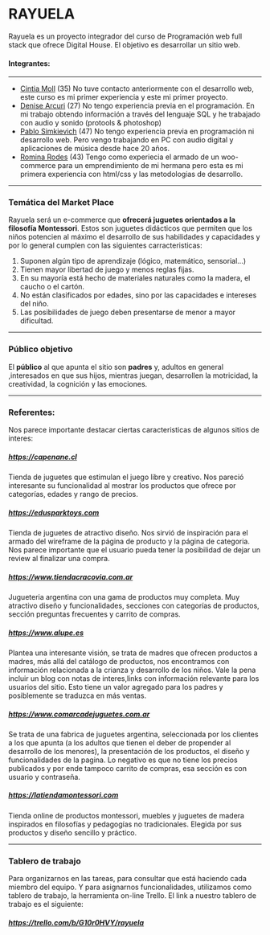#  RAYUELA

> 
Rayuela es un proyecto integrador del curso de Programación web full stack que ofrece Digital House. El objetivo es desarrollar un sitio web.

#### Integrantes:

------------
- [Cintia Moll](https://github.com/CintiaMoll34 "Cintia Moll") (35) No tuve contacto anteriormente con el desarrollo web, este curso es mi primer experiencia y este mi primer proyecto.
- [Denise Arcuri](https://github.com/DenuArcuri "Denise Arcuri") (27) No tengo experiencia previa en el programación. En mi trabajo obtendo información a través del lenguaje SQL y he trabajado con audio y sonido (protools & photoshop)
- [Pablo Simkievich](https://github.com/pablosimkievich "Pablo Simkievich") (47) No tengo experiencia previa en programación ni desarrollo web. Pero vengo trabajando en PC con audio digital y aplicaciones de música desde hace 20 años. 
- [Romina Rodes](https://github.com/RominaRode "Perfil de GitHub") (43) Tengo como experiecia el armado de un woo-commerce para un emprendimiento de mi hermana pero esta es mi primera experiencia con html/css y las metodologias de desarrollo.

------------

### Temática del Market Place

Rayuela será un e-commerce que **ofrecerá juguetes orientados a la filosofía Montessori**. Estos son juguetes didácticos que permiten que los niños potencien al máximo el desarrollo de sus habilidades y capacidades y por lo general cumplen con las siguientes carracteristicas:

1. Suponen algún tipo de aprendizaje (lógico, matemático, sensorial…)
1. Tienen mayor libertad de juego y menos reglas fijas.
1. En su mayoría está hecho de materiales naturales como la madera, el caucho o el cartón.
1. No están clasificados por edades, sino por las capacidades e intereses del niño.
1. Las posibilidades de juego deben presentarse de menor a mayor dificultad.

------------


### Público objetivo

El **público** al que apunta el sitio son **padres** y, adultos en general ,interesados en que sus hijos, mientras juegan, desarrollen la motricidad, la creatividad, la cognición y las emociones. 

------------
### Referentes:
Nos parece importante destacar ciertas caracteristicas de algunos sitios de interes:

##### https://capenane.cl
Tienda de  juguetes que estimulan el juego libre y creativo. Nos pareció interesante su funcionalidad al mostrar los productos que ofrece por categorías, edades y rango de precios.


#####  https://edusparktoys.com
Tienda de juguetes de atractivo diseño. Nos sirvió de inspiración para el armado del wireframe de la página de producto y la página de categoria.  Nos parece importante que el usuario pueda tener la posibilidad de dejar un review al finalizar una compra. 

##### https://www.tiendacracovia.com.ar
Jugueteria argentina con una gama de productos muy completa.  Muy atractivo diseño y funcionalidades, secciones con categorías de productos, sección preguntas frecuentes y carrito de compras.

#####  https://www.alupe.es
Plantea una interesante visión, se trata de madres que ofrecen productos a madres, más allá del catálogo de productos, nos encontramos con información relacionada a la crianza y desarrollo de los niños. 
Vale la pena incluir un blog con notas de interes,links con información relevante para los usuarios del sitio. Esto tiene un valor agregado para los padres y posiblemente se traduzca en más ventas.

#####  https://www.comarcadejuguetes.com.ar
Se trata de una fabrica de juguetes argentina, seleccionada por los clientes a los que apunta (a los adultos que tienen el deber de propender al desarrollo de los menores), la presentación de los productos, el diseño y funcionalidades de la pagina. Lo negativo es que no tiene los precios publicados y por ende tampoco carrito de compras, esa sección es con usuario y  contraseña.

##### https://latiendamontessori.com
Tienda online de productos montessori, muebles y juguetes de madera inspirados en filosofías y pedagogías no tradicionales. Elegida por sus productos y diseño sencillo y práctico.


------------



### Tablero de trabajo

Para organizarnos en las tareas, para consultar que está haciendo cada miembro del equipo. Y para asignarnos funcionalidades, utilizamos como tablero de trabajo, la herramienta on-line Trello. El link a nuestro tablero de trabajo es el siguiente:

##### https://trello.com/b/G10r0HVY/rayuela